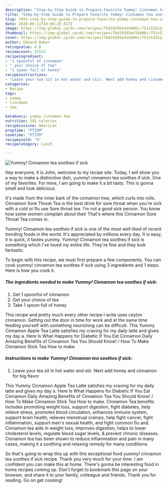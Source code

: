 ```yaml
---
description: "Step-by-Step Guide to Prepare Favorite Yummy! Cinnamon tea soothes if sick"
title: "Step-by-Step Guide to Prepare Favorite Yummy! Cinnamon tea soothes if sick"
slug: 1941-step-by-step-guide-to-prepare-favorite-yummy-cinnamon-tea-soothes-if-sick
date: 2020-08-11T18:00:29.017Z
image: https://img-global.cpcdn.com/recipes/7bd19205e41b806c/751x532cq70/yummy-cinnamon-tea-soothes-if-sick-recipe-main-photo.jpg
thumbnail: https://img-global.cpcdn.com/recipes/7bd19205e41b806c/751x532cq70/yummy-cinnamon-tea-soothes-if-sick-recipe-main-photo.jpg
cover: https://img-global.cpcdn.com/recipes/7bd19205e41b806c/751x532cq70/yummy-cinnamon-tea-soothes-if-sick-recipe-main-photo.jpg
author: Edward Baker
ratingvalue: 4.8
reviewcount: 22523
recipeingredient:
- "1 spoonful of cinnamon"
- " your choice of tea"
- "1 spoon full of honey"
recipeinstructions:
- "Leave your tea sit in hot water and stir. Next add honey and cinnamon for big flavor"
categories:
- Recipe
tags:
- yummy
- cinnamon
- tea

katakunci: yummy cinnamon tea 
nutrition: 291 calories
recipecuisine: American
preptime: "PT35M"
cooktime: "PT37M"
recipeyield: "4"
recipecategory: Lunch

---
```



![Yummy! Cinnamon tea soothes if sick](https://img-global.cpcdn.com/recipes/7bd19205e41b806c/751x532cq70/yummy-cinnamon-tea-soothes-if-sick-recipe-main-photo.jpg)

Hey everyone, it is John, welcome to my recipe site. Today, I will show you a way to make a distinctive dish, yummy! cinnamon tea soothes if sick. One of my favorites. For mine, I am going to make it a bit tasty. This is gonna smell and look delicious.

It&#39;s made from the inner bark of the cinnamon tree, which curls into rolls. Cinnamon Sore Throat Tea is the best drink for sore throat when you&#39;re sick with a cold or flu use Sore throat tea. I&#39;m not a good sick person. You know how some women complain about their That&#39;s where this Cinnamon Sore Throat Tea comes in.

Yummy! Cinnamon tea soothes if sick is one of the most well liked of recent trending foods in the world. It's appreciated by millions every day. It is easy, it is quick, it tastes yummy. Yummy! Cinnamon tea soothes if sick is something which I've loved my entire life. They're fine and they look fantastic.


To begin with this recipe, we must first prepare a few components. You can cook yummy! cinnamon tea soothes if sick using 3 ingredients and 1 steps. Here is how you cook it.

<!--inarticleads1-->

##### The ingredients needed to make Yummy! Cinnamon tea soothes if sick:

1. Get 1 spoonful of cinnamon
1. Get  your choice of tea
1. Take 1 spoon full of honey


This recipe and pretty much every other recipe I write uses ceylon cinnamon. Getting out the door in time for work and at the same time feeding yourself with something nourishing can be difficult. This Yummy Cinnamon Apple Tea Latte satisfies my craving for my daily latte and gives my day a. Here Is What Happens for Diabetic If You Eat Cinnamon Daily Amazing Benefits of Cinnamon Tea You Should Know! / How To Make Cinnamon Stick Tea How to make. 

<!--inarticleads2-->

##### Instructions to make Yummy! Cinnamon tea soothes if sick:

1. Leave your tea sit in hot water and stir. Next add honey and cinnamon for big flavor


This Yummy Cinnamon Apple Tea Latte satisfies my craving for my daily latte and gives my day a. Here Is What Happens for Diabetic If You Eat Cinnamon Daily Amazing Benefits of Cinnamon Tea You Should Know! / How To Make Cinnamon Stick Tea How to make. Cinnamon Tea benefits includes promoting weight loss, support digestion, fight diabetes, help relieve stress, promotes blood circulation, enhances immune system, support brain health, relieves menstrual cramps, help fight cancer, fight inflammation, support men&#39;s sexual health, and fight common flu and. Cinnamon tea aids in weight loss, improves digestion, helps to lower cholesterol levels, regulate blood sugar levels, &amp; prevent chronic diseases. Cinnamon tea has been shown to reduce inflammation and pain in many cases, making it a soothing and relaxing remedy for many conditions. 

So that's going to wrap this up with this exceptional food yummy! cinnamon tea soothes if sick recipe. Thank you very much for your time. I am confident you can make this at home. There's gonna be interesting food in home recipes coming up. Don't forget to bookmark this page on your browser, and share it to your family, colleague and friends. Thank you for reading. Go on get cooking!
